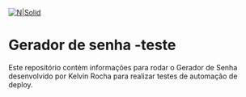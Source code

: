 [![N|Solid](https://underprotection.com.br/wp-content/uploads/2022/05/Blog-Setembro_Prancheta-1-copia-800x450.png)](https://nodesource.com/products/nsolid)
# Gerador de senha -teste

Este repositório contém informações para rodar o Gerador de Senha desenvolvido por Kelvin Rocha para realizar testes de automação de deploy.
